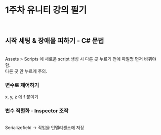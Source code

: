 <h1>1주차 유니티 강의 필기</h1><br>
<h2>시작 세팅 & 장애물 피하기 - C# 문법</h2><br>
Assets > Scripts 에 새로운 script 생성 시 다른 곳 누르기 전에 파일명 먼저 바꿔야 함. <br>
다른 곳 안 누르게 주의.<br>

<h3>변수로 제어하기</h3>
x, y, z 에 f 붙이기<br>

<h3>변수 직렬화 - Inspector 조작</h3><br>
Serializefield -> 작업을 인텔리센스에 저장